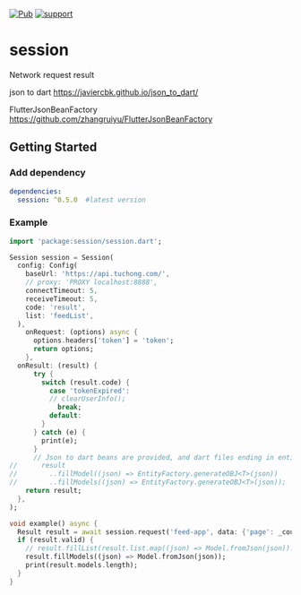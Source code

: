 [![Pub](https://img.shields.io/pub/v/session.svg)](https://pub.dartlang.org/packages/session)
[![support](https://img.shields.io/badge/platform-flutter%7Cdart%20vm-ff69b4.svg)](https://github.com/OctMon/session)

# session

Network request result

json to dart
https://javiercbk.github.io/json_to_dart/

FlutterJsonBeanFactory
https://github.com/zhangruiyu/FlutterJsonBeanFactory

## Getting Started

### Add dependency

```yaml
dependencies:
  session: ^0.5.0  #latest version
```

### Example

```dart
import 'package:session/session.dart';

Session session = Session(
  config: Config(
    baseUrl: 'https://api.tuchong.com/',
    // proxy: 'PROXY localhost:8888',
    connectTimeout: 5,
    receiveTimeout: 5,
    code: 'result',
    list: 'feedList',
  ),
    onRequest: (options) async {
      options.headers['token'] = 'token';
      return options;
    },
  onResult: (result) {
      try {
        switch (result.code) {
          case 'tokenExpired':
          // clearUserInfo();
            break;
          default:
        }
      } catch (e) {
        print(e);
      }
      // Json to dart beans are provided, and dart files ending in entity are provided to generate dart bean factory for use. 
//      result
//        ..fillModel((json) => EntityFactory.generateOBJ<T>(json))
//        ..fillModels((json) => EntityFactory.generateOBJ<T>(json));
    return result;
  },
);

void example() async {
  Result result = await session.request('feed-app', data: {'page': _counter});
  if (result.valid) {
    // result.fillList(result.list.map((json) => Model.fromJson(json)).toList());
    result.fillModels((json) => Model.fromJson(json));
    print(result.models.length);
  }
}
```
